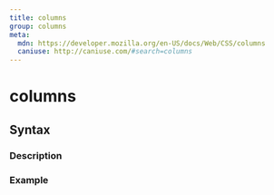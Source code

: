 ```yaml
---
title: columns
group: columns
meta:
  mdn: https://developer.mozilla.org/en-US/docs/Web/CSS/columns
  caniuse: http://caniuse.com/#search=columns
---
```


# columns
<!--- Introduction for columns, keep it brief and set the overall context -->

## Syntax
<!--- Introduce the various syntax for columns -->

### Description
<!--- For each major section of syntax, provide a description explaining its usage further -->

### Example
<!--- Provide code examples for the syntax block you're currently describing -->
